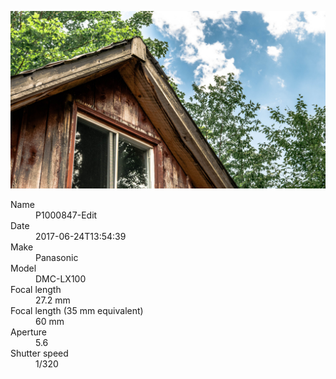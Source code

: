 [![P1000847-Edit](/photos/hd/P1000847-Edit.jpg)](/photos/full/P1000847-Edit.jpg?raw=true)

<dl>
  <dt>Name</dt>
  <dd>P1000847-Edit</dd>
  <dt>Date</dt>
  <dd>2017-06-24T13:54:39</dd>
  <dt>Make</dt>
  <dd>Panasonic</dd>
  <dt>Model</dt>
  <dd>DMC-LX100</dd>
  <dt>Focal length</dt>
  <dd>27.2 mm</dd>
  <dt>Focal length (35 mm equivalent)</dt>
  <dd>60 mm</dd>
  <dt>Aperture</dt>
  <dd>5.6</dd>
  <dt>Shutter speed</dt>
  <dd>1/320</dd>
</dl>

